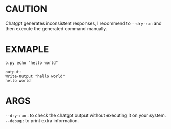 # CAUTION
Chatgpt generates inconsistent responses, I recommend to `--dry-run` and then execute the generated command manually.
# EXMAPLE
```
b.py echo "hello world"

output:
Write-Output "hello world"
hello world
```

# ARGS

`--dry-run` : to check the chatgpt output without executing it on your system.<br>
`--debug` : to print extra information.
